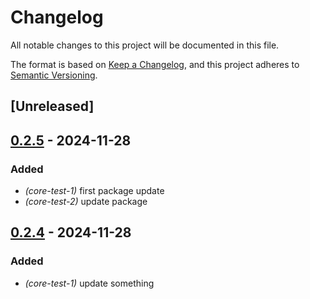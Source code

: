 # Changelog

All notable changes to this project will be documented in this file.

The format is based on [Keep a Changelog](https://keepachangelog.com/en/1.0.0/),
and this project adheres to [Semantic Versioning](https://semver.org/spec/v2.0.0.html).

## [Unreleased]

## [0.2.5](https://github.com/antonbaliasnikov/release-pls-plz/compare/core-v0.2.4...core-v0.2.5) - 2024-11-28

### Added

- *(core-test-1)* first package update
- *(core-test-2)* update package

## [0.2.4](https://github.com/antonbaliasnikov/release-pls-plz/compare/core-test-1-v0.2.3...core-test-1-v0.2.4) - 2024-11-28

### Added

- *(core-test-1)* update something
